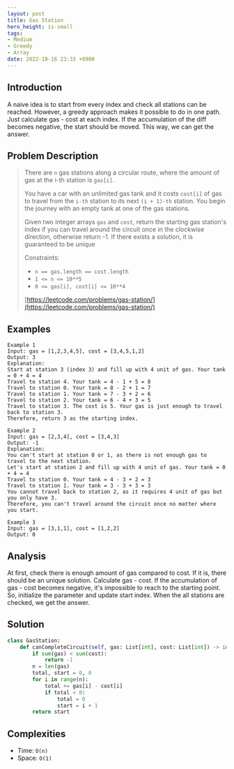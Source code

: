 ```yaml
---
layout: post
title: Gas Station
hero_height: is-small
tags:
- Medium
- Greedy
- Array
date: 2022-10-16 23:33 +0900
---
```

## Introduction
A naive idea is to start from every index and check all stations can be reached.
However, a greedy approach makes it possible to do in one path.
Just calculate gas - cost at each index.
If the accumulation of the diff becomes negative, the start should be moved.
This way, we can get the answer.

## Problem Description
> There are `n` gas stations along a circular route, where the amount of gas at the i-th station is `gas[i]`.
>
> You have a car with an unlimited gas tank and it costs `cost[i]` of gas to travel from the `i-th` station to
> its next `(i + 1)-th` station. You begin the journey with an empty tank at one of the gas stations.
>
> Given two integer arrays `gas` and `cost`, return the starting gas station's index if you can travel around
> the circuit once in the clockwise direction, otherwise return -1.
> If there exists a solution, it is guaranteed to be unique
>
> Constraints:
> - `n == gas.length == cost.length`
> - `1 <= n <= 10**5`
> - `0 <= gas[i], cost[i] <= 10**4`
>
> [https://leetcode.com/problems/gas-station/](https://leetcode.com/problems/gas-station/)

## Examples
```
Example 1
Input: gas = [1,2,3,4,5], cost = [3,4,5,1,2]
Output: 3
Explanation:
Start at station 3 (index 3) and fill up with 4 unit of gas. Your tank = 0 + 4 = 4
Travel to station 4. Your tank = 4 - 1 + 5 = 8
Travel to station 0. Your tank = 8 - 2 + 1 = 7
Travel to station 1. Your tank = 7 - 3 + 2 = 6
Travel to station 2. Your tank = 6 - 4 + 3 = 5
Travel to station 3. The cost is 5. Your gas is just enough to travel back to station 3.
Therefore, return 3 as the starting index.
```

```
Example 2
Input: gas = [2,3,4], cost = [3,4,3]
Output: -1
Explanation:
You can't start at station 0 or 1, as there is not enough gas to travel to the next station.
Let's start at station 2 and fill up with 4 unit of gas. Your tank = 0 + 4 = 4
Travel to station 0. Your tank = 4 - 3 + 2 = 3
Travel to station 1. Your tank = 3 - 3 + 3 = 3
You cannot travel back to station 2, as it requires 4 unit of gas but you only have 3.
Therefore, you can't travel around the circuit once no matter where you start.
```

```
Example 3
Input: gas = [3,1,1], cost = [1,2,2]
Output: 0
```

## Analysis
At first, check there is enough amount of gas compared to cost.
If it is, there should be an unique solution.
Calculate gas - cost.
If the accumulation of gas - cost becomes negative, it's impossible to reach to the starting point.
So, initialize the parameter and update start index.
When the all stations are checked, we get the answer.

## Solution
```python
class GasStation:
    def canCompleteCircuit(self, gas: List[int], cost: List[int]) -> int:
        if sum(gas) < sum(cost):
            return -1
        n = len(gas)
        total, start = 0, 0
        for i in range(n):
            total += gas[i] - cost[i]
            if total < 0:
                total = 0
                start = i + 1
        return start
```

## Complexities
- Time: `O(n)`
- Space: `O(1)`
